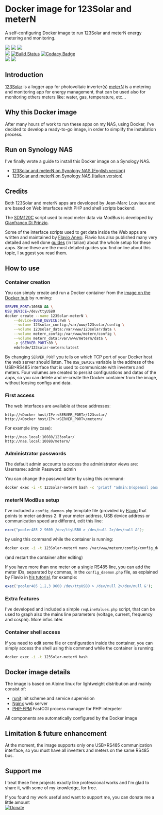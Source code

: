 # Docker image for 123Solar and meterN
A self-configuring Docker image to run 123Solar and meterN energy metering and monitoring.

[![](https://images.microbadger.com/badges/image/edofede/123solar-metern.svg)](https://microbadger.com/images/edofede/123solar-metern "Get your own image badge on microbadger.com")
[![](https://images.microbadger.com/badges/version/edofede/123solar-metern.svg)](https://github.com/EdoFede/123Solar-meterN-Docker/releases)
[![](https://img.shields.io/docker/pulls/edofede/123solar-metern.svg)](https://hub.docker.com/r/edofede/123solar-metern)  
[![](https://img.shields.io/github/last-commit/EdoFede/123Solar-meterN-Docker.svg)](https://github.com/EdoFede/123Solar-meterN-Docker/commits/master)
[![Build Status](https://travis-ci.com/EdoFede/123Solar-meterN-Docker.svg?branch=master)](https://travis-ci.com/EdoFede/123Solar-meterN-Docker)
[![Codacy Badge](https://api.codacy.com/project/badge/Grade/e800c6daf6374b9f9c7d24c9e3a316e6)](https://www.codacy.com/app/EdoFede/123Solar-meterN-Docker?utm_source=github.com&amp;utm_medium=referral&amp;utm_content=EdoFede/123Solar-meterN-Docker&amp;utm_campaign=Badge_Grade)  
[![](https://img.shields.io/github/license/EdoFede/123Solar-meterN-Docker.svg)](https://github.com/EdoFede/123Solar-meterN-Docker/blob/master/LICENSE)
[![](https://img.shields.io/badge/If%20you%20can%20read%20this-you%20don't%20need%20glasses-brightgreen.svg)](https://shields.io)

## Introduction
[123Solar](https://www.123solar.org) is a logger app for photovoltaic inverter(s)
[meterN](https://metern.org) is a metering and monitoring app for energy management, that can be used also for monitoring others meters like: water, gas, temperature, etc...

## Why this Docker image
After many hours of work to run these apps on my NAS, using Docker, I've decided to develop a ready-to-go image, in order to simplify the installation process.

## Run on Synology NAS
I've finally wrote a guide to install this Docker image on a Synology NAS.

* [123Solar and meterN on Synology NAS (English version)](https://edoardofederici.com/123solar-metern-synology-docker/)
* [123Solar and meterN on Synology NAS (Italian version)](https://edoardofederici.com/123solar-metern-synology-docker-it/)

## Credits
Both 123Solar and meterN apps are developed by Jean-Marc Louviaux and are based on Web interfaces with PHP and shell scripts backend.

The [SDM120C](https://github.com/gianfrdp/SDM120C) script used to read meter data via ModBus is developed by [Gianfranco Di Prinzio](https://github.com/gianfrdp).

Some of the interface scripts used to get data inside the Web apps are written and maintained by [Flavio Anesi](http://www.flanesi.it/blog/about/).
Flavio has also published many very detailed and well done [guides](http://www.flanesi.it/doku/doku.php?id=start) (in Italian) about the whole setup for these apps.  Since these are the most detailed guides you find online about this topic, I suggest you read them.

## How to use
### Container creation
You can simply create and run a Docker container from the [image on the Docker hub](https://hub.docker.com/r/edofede/123solar-metern) by running:

```bash
SERVER_PORT=10080 && \
USB_DEVICE=/dev/ttyUSB0
docker create --name 123Solar-meterN \
	--device=$USB_DEVICE:rwm \
	--volume 123solar_config:/var/www/123solar/config \
	--volume 123solar_data:/var/www/123solar/data \
	--volume metern_config:/var/www/metern/config \
	--volume metern_data:/var/www/metern/data \
	-p $SERVER_PORT:80 \
	edofede/123solar-metern:latest
```

By changing `SERVER_PORT` you tells on which TCP port of your Docker host the web server should listen.
The `USB_DEVICE` variable is the address of the USB>RS485 interface that is used to communicate with inverters and meters.
Four volumes are created to persist configurations and datas of the apps, so you can delete and re-create the Docker container from the image, without loosing configs and data.

### First access
The web interfaces are available at these addresses:

```http
http://<Docker host/IP>:<SERVER_PORT>/123solar/
http://<Docker host/IP>:<SERVER_PORT>/metern/
```
For example (my case):

```http
http://nas.local:10080/123solar/
http://nas.local:10080/metern/
```

### Administrator passwords
The default admin accounts to access the administrator views are:
Username: admin
Password: admin

You can change the password later by using this command:

```bash
docker exec -i -t 123Solar-meterN bash -c 'printf "admin:$(openssl passwd -crypt)\n" > /var/www/123solar/config/.htpasswd && cp /var/www/123solar/config/.htpasswd /var/www/metern/config/.htpasswd'
```

### meterN ModBus setup
I've included a `config_daemon.php` template file (provided by [Flavio](http://www.flanesi.it/doku/doku.php?id=metern_mono_modbus#avvio_file_pooler485_per_lettura_consumi) that points to meter address 2.
If your meter address, USB device address or communication speed are different, edit this line:

```php
exec("pooler485 2 9600 /dev/ttyUSB0 > /dev/null 2>/dev/null &");
```
by using this command while the container is running:

```bash
docker exec -i -t 123Solar-meterN nano /var/www/metern/config/config_daemon.php
```
(and restart the container after editing)

If you have more than one meter on a single RS485 line, you can add the meter IDs, separated by commas, in the `config_daemon.php` file, as explained by Flavio in [his tutorial](http://www.flanesi.it/doku/doku.php?id=aggiunta_contatori#lettura_contatori), for example:

```php
exec('pooler485 1,2,3 9600 /dev/ttyUSB0 > /dev/null 2>/dev/null &');
```

### Extra features
I've developed and included a simple `reqLineValues.php` script, that can be used to graph also the mains line parameters (voltage, current, frequency and cosphi).
More infos later.

### Container shell access
If you need to edit some file or configuration inside the container, you can simply access the shell using this command while the container is running:

```bash
docker exec -i -t 123Solar-meterN bash
```

## Docker image details
The image is based on Alpine linux for lightweight distribution and mainly consist of:

* [runit](http://smarden.org/runit/) init scheme and service supervision
* [Nginx](https://nginx.org/en/) web server
* [PHP-FPM](https://php-fpm.org) FastCGI process manager for PHP interpeter

All components are automatically configured by the Docker image
 
## Limitation & future enhancement
At the moment, the image supports only one USB>RS485 communication interface, so you must have all inverters and meters on the same RS485 bus.

## Support me
I treat these free projects exactly like professional works and I'm glad to share it, with some of my knowledge, for free.

If you found my work useful and want to support me, you can donate me a little amount  
[![Donate](https://img.shields.io/badge/Donate-Paypal-2997D8.svg)](https://www.paypal.com/cgi-bin/webscr?cmd=_donations&business=JA8LPLG38EVK2&source=url)
